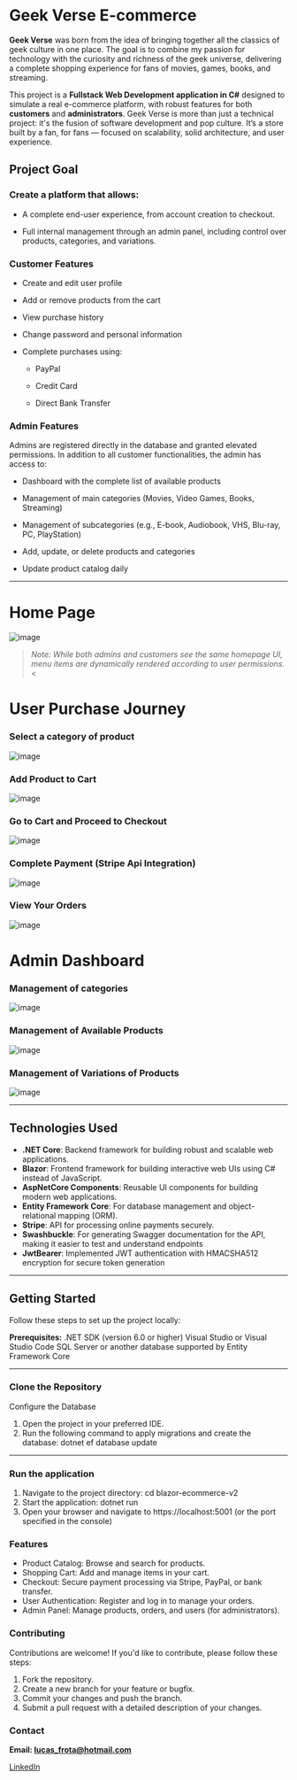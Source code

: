 # Geek Verse E-commerce

**Geek Verse** was born from the idea of bringing together all the classics of geek culture in one place. The goal is to combine my passion for technology with the curiosity and richness of the geek universe, delivering a complete shopping experience for fans of movies, games, books, and streaming.

This project is a **Fullstack Web Development application in C#** designed to simulate a real e-commerce platform, with robust features for both **customers** and **administrators**. Geek Verse is more than just a technical project: it's the fusion of software development and pop culture. It’s a store built by a fan, for fans — focused on scalability, solid architecture, and user experience.


## Project Goal 
### Create a platform that allows:

- A complete end-user experience, from account creation to checkout.

- Full internal management through an admin panel, including control over products, categories, and variations.

### Customer Features

- Create and edit user profile

- Add or remove products from the cart

- View purchase history

- Change password and personal information

- Complete purchases using:

    - PayPal

    - Credit Card

    - Direct Bank Transfer


### Admin Features
Admins are registered directly in the database and granted elevated permissions.
In addition to all customer functionalities, the admin has access to:

- Dashboard with the complete list of available products

- Management of main categories (Movies, Video Games, Books, Streaming)

- Management of subcategories (e.g., E-book, Audiobook, VHS, Blu-ray, PC, PlayStation)

- Add, update, or delete products and categories

- Update product catalog daily


---

# Home Page

![image](https://github.com/user-attachments/assets/c6123e97-dc19-4726-bf47-61f31eaacd45)

> *Note: While both admins and customers see the same homepage UI, menu items are dynamically rendered according to user permissions.* <

# User Purchase Journey

### Select a category of product

![image](https://github.com/user-attachments/assets/7074e7f5-eb7b-41bb-bf0b-f3ff8227dccb)


### Add Product to Cart

![image](https://github.com/user-attachments/assets/86f5c679-64a2-403d-ba21-c50f4c412cbd)


### Go to Cart and Proceed to Checkout

![image](https://github.com/user-attachments/assets/fe621ea3-9669-4e1d-a554-ee3b5e005be8)


### Complete Payment (Stripe Api Integration)

![image](https://github.com/user-attachments/assets/dd3e17d4-6850-4a47-bb0f-451fb52c9f94)


### View Your Orders

![image](https://github.com/user-attachments/assets/36238c84-febe-4762-9a51-e205808d8988)


# Admin Dashboard

### Management of categories

![image](https://github.com/user-attachments/assets/2edc4682-f160-4fcd-84fb-7f295ea77d27)

### Management of Available Products

![image](https://github.com/user-attachments/assets/c5579385-c591-4211-90cf-bd9b820eae82)


### Management of Variations of Products

![image](https://github.com/user-attachments/assets/30305773-4197-44ff-a4a0-9e4e6fc4190b)


---

## Technologies Used

- **.NET Core**: Backend framework for building robust and scalable web applications.
- **Blazor**: Frontend framework for building interactive web UIs using C# instead of JavaScript.
- **AspNetCore Components**: Reusable UI components for building modern web applications.
- **Entity Framework Core**: For database management and object-relational mapping (ORM).
- **Stripe**: API for processing online payments securely.
- **Swashbuckle**: For generating Swagger documentation for the API, making it easier to test and understand endpoints
- **JwtBearer**: Implemented JWT authentication with HMACSHA512 encryption for secure token generation

---

## Getting Started

Follow these steps to set up the project locally:

**Prerequisites:**
.NET SDK (version 6.0 or higher)
Visual Studio or Visual Studio Code
SQL Server or another database supported by Entity Framework Core

---

### Clone the Repository

Configure the Database
1. Open the project in your preferred IDE.
2. Run the following command to apply migrations and create the database: dotnet ef database update

---


### Run the application

1. Navigate to the project directory: cd blazor-ecommerce-v2
2. Start the application: dotnet run
3. Open your browser and navigate to https://localhost:5001 (or the port specified in the console)

### Features

- Product Catalog: Browse and search for products.
- Shopping Cart: Add and manage items in your cart.
- Checkout: Secure payment processing via Stripe, PayPal, or bank transfer.
- User Authentication: Register and log in to manage your orders.
- Admin Panel: Manage products, orders, and users (for administrators).

### Contributing
Contributions are welcome! If you'd like to contribute, please follow these steps:

1. Fork the repository.
2. Create a new branch for your feature or bugfix.
3. Commit your changes and push the branch.
4. Submit a pull request with a detailed description of your changes.
    
### Contact
**Email: lucas_frota@hotmail.com**

[LinkedIn](https://www.linkedin.com/in/lucas-dias-frota-9020b2126/)



```
